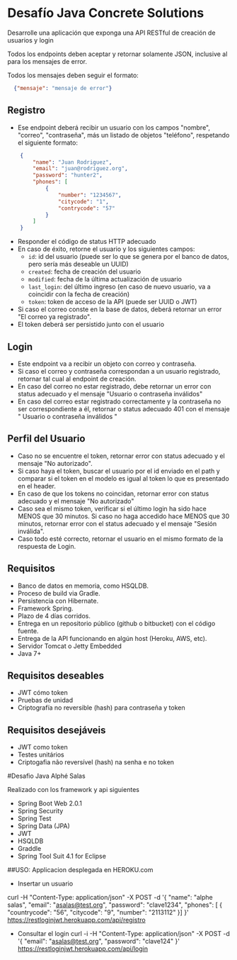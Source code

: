# Desafío Java Concrete Solutions

Desarrolle una aplicación que exponga una API RESTful de creación de usuarios y login

Todos los endpoints deben aceptar y retornar solamente JSON, inclusive al para los mensajes de error.

Todos los mensajes deben seguir el formato:

```json
  {"mensaje": "mensaje de error"}
```

## Registro
* Ese endpoint deberá recibir un usuario con los campos "nombre", "correo", "contraseña", más un listado de objetos "teléfono", respetando el siguiente formato:
```json
    {
        "name": "Juan Rodriguez",
        "email": "juan@rodriguez.org",
        "password": "hunter2",
        "phones": [
            {
                "number": "1234567",
                "citycode": "1",			
                "contrycode": "57"
            }
        ]
    }
```
* Responder el código de status HTTP adecuado
* En caso de éxito, retorne el usuario y los siguientes campos:
   * `id`: id del usuario (puede ser lo que se genera por el banco de datos, pero sería más deseable un UUID)
   * `created`: fecha de creación del usuario
   * `modified`: fecha de la última actualización de usuario
   * `last_login`: del último ingreso (en caso de nuevo usuario, va a coincidir con la fecha de creación)
   * `token`: token de acceso de la API (puede ser UUID o JWT)
* Si caso el correo conste en la base de datos, deberá retornar un error "El correo ya registrado".
* El token deberá ser persistido junto con el usuario
## Login
* Este endpoint va a recibir un objeto con correo y contraseña.
* Si caso el correo y contraseña correspondan a un usuario registrado, retornar tal cual al endpoint de creación.
* En caso del correo no estar registrado, debe retornar un error con status adecuado y el mensaje "Usuario o contraseña inválidos"
* En caso del correo estar registrado correctamente y la contraseña no ser correspondiente a él, retornar o status adecuado 401 con el mensaje " Usuario o contraseña inválidos "
## Perfil del Usuario
* Caso no se encuentre el token, retornar error con status adecuado y el mensaje "No autorizado".
* Si caso haya el token, buscar el usuario por el id enviado en el path y comparar si el token en el modelo es igual al token lo que es presentado en el header.
* En caso de que los tokens no coincidan, retornar error con status adecuado y el mensaje "No autorizado"
* Caso sea el mismo token, verificar si el último login ha sido hace MENOS que 30 minutos. Si caso no haga accedido hace MENOS que 30 minutos, retornar error con el status adecuado y el mensaje "Sesión inválida".
* Caso todo esté correcto, retornar el usuario en el mismo formato de la respuesta de Login.
## Requisitos
* Banco de datos en memoria, como HSQLDB.
* Proceso de build via Gradle.
* Persistencia con Hibernate.
* Framework Spring.
* Plazo de 4 días corridos.
* Entrega en un repositorio público (github o bitbucket) con el código fuente.
* Entrega de la API funcionando en algún host (Heroku, AWS, etc).
* Servidor Tomcat o Jetty Embedded
* Java 7+
## Requisitos deseables
* JWT cómo token
* Pruebas de unidad
* Criptografía no reversible (hash) para contraseña y token

## Requisitos desejáveis
* JWT como token
* Testes unitários
* Criptogafia não reversível (hash) na senha e no token


#Desafio Java  Alphé Salas

Realizado con los framework y api siguientes
 
* Spring Boot Web 2.0.1
* Spring Security
* Spring Test
* Spring  Data (JPA)
* JWT
* HSQLDB
* Graddle
* Spring Tool Suit 4.1 for Eclipse

##USO: Applicacion desplegada en HEROKU.com

* Insertar un usuario

curl -H "Content-Type: application/json" -X POST -d '{ "name": "alphe salas", "email": "asalas@test.org", "password": "clave1234", "phones": [ { "countrycode": "56", "citycode": "9", "number": "2113112" }] }'  https://restloginjwt.herokuapp.com/api/registro

* Consultar el login
curl -i -H "Content-Type: application/json" -X POST -d '{ "email": "asalas@test.org", "password": "clave124" }' https://restloginjwt.herokuapp.com/api/login


